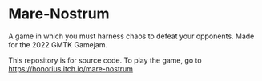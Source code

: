 # Mare-Nostrum
A game in which you must harness chaos to defeat your opponents. Made for the 2022 GMTK Gamejam.

This repository is for source code. To play the game, go to https://honorius.itch.io/mare-nostrum
